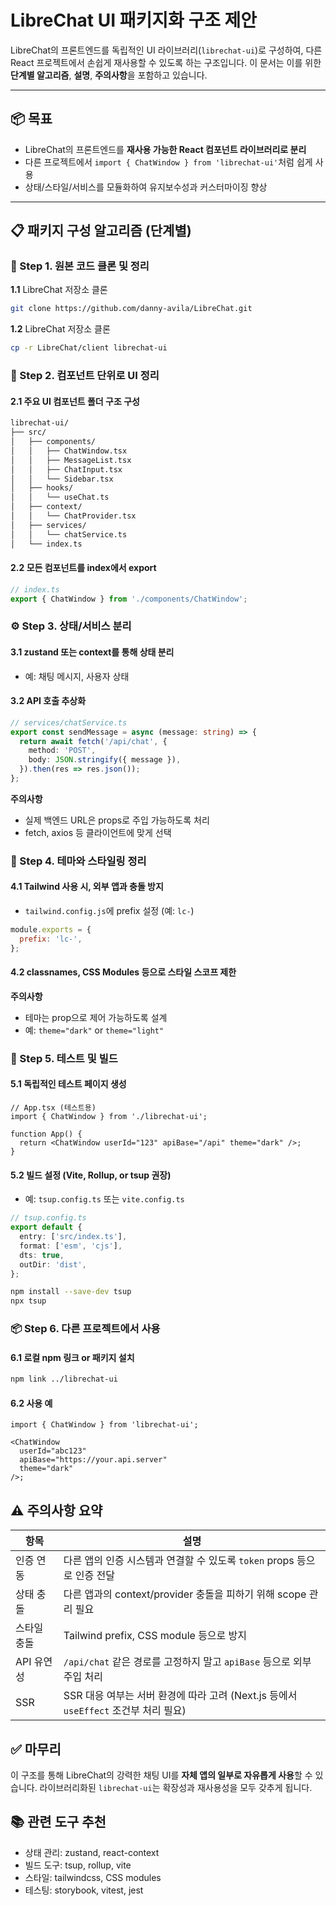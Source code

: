 # LibreChat UI 패키지화 구조 제안

LibreChat의 프론트엔드를 독립적인 UI 라이브러리(`librechat-ui`)로 구성하여, 다른 React 프로젝트에서 손쉽게 재사용할 수 있도록 하는 구조입니다. 이 문서는 이를 위한 **단계별 알고리즘**, **설명**, **주의사항**을 포함하고 있습니다.

---

## 📦 목표
- LibreChat의 프론트엔드를 **재사용 가능한 React 컴포넌트 라이브러리로 분리**
- 다른 프로젝트에서 `import { ChatWindow } from 'librechat-ui'`처럼 쉽게 사용
- 상태/스타일/서비스를 모듈화하여 유지보수성과 커스터마이징 향상

---

## 📋 패키지 구성 알고리즘 (단계별)
### 🔧 Step 1. 원본 코드 클론 및 정리
**1.1** LibreChat 저장소 클론
```bash
git clone https://github.com/danny-avila/LibreChat.git
```

**1.2** LibreChat 저장소 클론
```bash
cp -r LibreChat/client librechat-ui
```


### 🎨 Step 2. 컴포넌트 단위로 UI 정리
#### 2.1 주요 UI 컴포넌트 폴더 구조 구성
```bash
librechat-ui/
├── src/
│   ├── components/
│   │   ├── ChatWindow.tsx
│   │   ├── MessageList.tsx
│   │   ├── ChatInput.tsx
│   │   └── Sidebar.tsx
│   ├── hooks/
│   │   └── useChat.ts
│   ├── context/
│   │   └── ChatProvider.tsx
│   ├── services/
│   │   └── chatService.ts
│   └── index.ts
```


#### 2.2 모든 컴포넌트를 index에서 export
```ts
// index.ts
export { ChatWindow } from './components/ChatWindow';
```


### ⚙️ Step 3. 상태/서비스 분리
#### 3.1 zustand 또는 context를 통해 상태 분리
- 예: 채팅 메시지, 사용자 상태

#### 3.2 API 호출 추상화
```ts
// services/chatService.ts
export const sendMessage = async (message: string) => {
  return await fetch('/api/chat', {
    method: 'POST',
    body: JSON.stringify({ message }),
  }).then(res => res.json());
};
```

**주의사항**
- 실제 백엔드 URL은 props로 주입 가능하도록 처리
- fetch, axios 등 클라이언트에 맞게 선택


### 🎨 Step 4. 테마와 스타일링 정리
#### 4.1 Tailwind 사용 시, 외부 앱과 충돌 방지
- `tailwind.config.js`에 prefix 설정 (예: `lc-`)

```js
module.exports = {
  prefix: 'lc-',
};
```

#### 4.2 classnames, CSS Modules 등으로 스타일 스코프 제한
**주의사항**
- 테마는 prop으로 제어 가능하도록 설계
- 예: `theme="dark"` or `theme="light"`


### 🧪 Step 5. 테스트 및 빌드
#### 5.1 독립적인 테스트 페이지 생성
```tsx
// App.tsx (테스트용)
import { ChatWindow } from './librechat-ui';

function App() {
  return <ChatWindow userId="123" apiBase="/api" theme="dark" />;
}
```

#### 5.2 빌드 설정 (Vite, Rollup, or tsup 권장)
- 예: `tsup.config.ts` 또는 `vite.config.ts`
```ts
// tsup.config.ts
export default {
  entry: ['src/index.ts'],
  format: ['esm', 'cjs'],
  dts: true,
  outDir: 'dist',
};
```
```bash
npm install --save-dev tsup
npx tsup
```


### 📦 Step 6. 다른 프로젝트에서 사용
#### 6.1 로컬 npm 링크 or 패키지 설치
```bash
npm link ../librechat-ui
```

#### 6.2 사용 예
```tsx
import { ChatWindow } from 'librechat-ui';

<ChatWindow
  userId="abc123"
  apiBase="https://your.api.server"
  theme="dark"
/>;
```



## ⚠️ 주의사항 요약
| 항목      | 설명                                                          |
| ------- | ----------------------------------------------------------- |
| 인증 연동   | 다른 앱의 인증 시스템과 연결할 수 있도록 `token` props 등으로 인증 전달             |
| 상태 충돌   | 다른 앱과의 context/provider 충돌을 피하기 위해 scope 관리 필요              |
| 스타일 충돌  | Tailwind prefix, CSS module 등으로 방지                          |
| API 유연성 | `/api/chat` 같은 경로를 고정하지 말고 `apiBase` 등으로 외부 주입 처리           |
| SSR     | SSR 대응 여부는 서버 환경에 따라 고려 (Next.js 등에서 `useEffect` 조건부 처리 필요) |



## ✅ 마무리
이 구조를 통해 LibreChat의 강력한 채팅 UI를 **자체 앱의 일부로 자유롭게 사용**할 수 있습니다.
라이브러리화된 `librechat-ui`는 확장성과 재사용성을 모두 갖추게 됩니다.



## 📚 관련 도구 추천
- 상태 관리: zustand, react-context
- 빌드 도구: tsup, rollup, vite
- 스타일: tailwindcss, CSS modules
- 테스팅: storybook, vitest, jest


